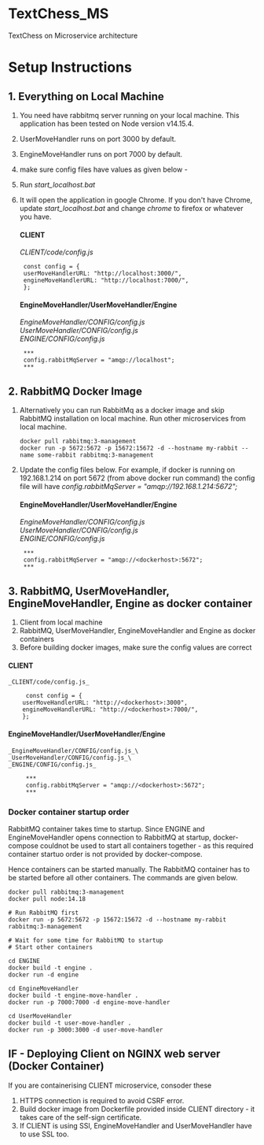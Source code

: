 # TextChess_MS

TextChess on Microservice architecture

# Setup Instructions

## 1. Everything on Local Machine

1.  You need have rabbitmq server running on your local machine. This application has been tested on Node version v14.15.4.
2.  UserMoveHandler runs on port 3000 by default.
3.  EngineMoveHandler runs on port 7000 by default.
4.  make sure config files have values as given below -
5.  Run _start_localhost.bat_
6.  It will open the application in google Chrome. If you don't have Chrome, update _start_localhost.bat_ and change _chrome_ to firefox or whatever you have.

    #### CLIENT

    _CLIENT/code/config.js_

         const config = {
         userMoveHandlerURL: "http://localhost:3000/",
         engineMoveHandlerURL: "http://localhost:7000/",
         };

    #### EngineMoveHandler/UserMoveHandler/Engine

    _EngineMoveHandler/CONFIG/config.js_\
    _UserMoveHandler/CONFIG/config.js_\
    _ENGINE/CONFIG/config.js_

         ***
         config.rabbitMqServer = "amqp://localhost";
         ***

## 2. RabbitMQ Docker Image

1.  Alternatively you can run RabbitMq as a docker image and skip RabbitMQ installation on local machine. Run other microservices from local machine.

        docker pull rabbitmq:3-management
        docker run -p 5672:5672 -p 15672:15672 -d --hostname my-rabbit --name some-rabbit rabbitmq:3-management

2.  Update the config files below. For example, if docker is running on 192.168.1.214 on port 5672 (from above docker run command) the config file will have _config.rabbitMqServer = "amqp://192.168.1.214:5672";_

    #### EngineMoveHandler/UserMoveHandler/Engine

    _EngineMoveHandler/CONFIG/config.js_\
    _UserMoveHandler/CONFIG/config.js_\
    _ENGINE/CONFIG/config.js_

         ***
         config.rabbitMqServer = "amqp://<dockerhost>:5672";
         ***

## 3. RabbitMQ, UserMoveHandler, EngineMoveHandler, Engine as docker container

1. Client from local machine
2. RabbitMQ, UserMoveHandler, EngineMoveHandler and Engine as docker containers
3. Before building docker images, make sure the config values are correct

#### CLIENT

    _CLIENT/code/config.js_

         const config = {
        userMoveHandlerURL: "http://<dockerhost>:3000",
        engineMoveHandlerURL: "http://<dockerhost>:7000/",
        };

#### EngineMoveHandler/UserMoveHandler/Engine

    _EngineMoveHandler/CONFIG/config.js_\
    _UserMoveHandler/CONFIG/config.js_\
    _ENGINE/CONFIG/config.js_

         ***
         config.rabbitMqServer = "amqp://<dockerhost>:5672";
         ***

### Docker container startup order

RabbitMQ container takes time to startup. Since ENGINE and EngineMoveHandler opens connection to RabbitMQ at startup, docker-compose couldnot be used to start all containers together - as this required container startuo order is not provided by docker-compose.

Hence containers can be started manually. The RabbitMQ container has to be started before all other containers. The commands are given below.

    docker pull rabbitmq:3-management
    docker pull node:14.18

    # Run RabbitMQ first
    docker run -p 5672:5672 -p 15672:15672 -d --hostname my-rabbit rabbitmq:3-management

    # Wait for some time for RabbitMQ to startup
    # Start other containers

    cd ENGINE
    docker build -t engine .
    docker run -d engine

    cd EngineMoveHandler
    docker build -t engine-move-handler .
    docker run -p 7000:7000 -d engine-move-handler

    cd UserMoveHandler
    docker build -t user-move-handler .
    docker run -p 3000:3000 -d user-move-handler

## IF - Deploying Client on NGINX web server (Docker Container)

If you are containerising CLIENT microservice, consoder these

1. HTTPS connection is required to avoid CSRF error.
2. Build docker image from Dockerfile provided inside CLIENT directory - it takes care of the self-sign certificate.
3. If CLIENT is using SSl, EngineMoveHandler and UserMoveHandler have to use SSL too.
